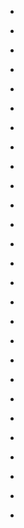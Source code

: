 
- [](/2018/11/1062026882198261760/)

- [](/2018/10/10156973753303912/)

- [](/2018/04/990455212237209600/)

- [](/2018/03/10156492463058912/)

- [](/2017/09/10156004917658912/)

- [](/2016/10/10154961031653912/)

- [](/2016/03/707767894713585665/)

- [](/2016/01/10154286822668912/)

- [](/2015/08/10154006723698912/)

- [](/2015/06/10153900806238912/)

- [](/2014/12/10153457414683912/)

- [](/2014/09/10153204870058912/)

- [](/2014/08/10153162553293912/)

- [](/2014/08/10153153318943912/)

- [](/2014/07/494598576844967936/)

- [](/2014/07/492322038745292800/)

- [](/2014/07/10153107213093912/)

- [](/2014/05/10152966320643912/)

- [](/2014/02/433467274096177152/)

- [](/2014/02/432011118022647808/)

- [](/2014/02/429735873899290625/)

- [](/2014/01/423430461612756992/)

- [](/2012/10/259401853190676481/)

- [](/2012/09/245531149030551553/)

- [](/2010/09/24296524274/)

- [](/2009/10/4594990608/)

- [](/2009/06/2152915498/)

